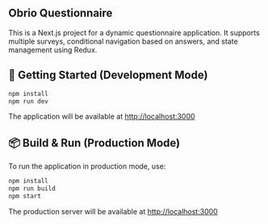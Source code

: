 ## Obrio Questionnaire

This is a Next.js project for a dynamic questionnaire application. It supports multiple surveys, conditional navigation based on answers, and state management using Redux.

## 🚀 Getting Started (Development Mode)

```bash
npm install
npm run dev
```

The application will be available at [http://localhost:3000](http://localhost:3000)

## 📦 Build & Run (Production Mode)

To run the application in production mode, use:

```bash
npm install
npm run build
npm start
```

The production server will be available at [http://localhost:3000](http://localhost:3000)
